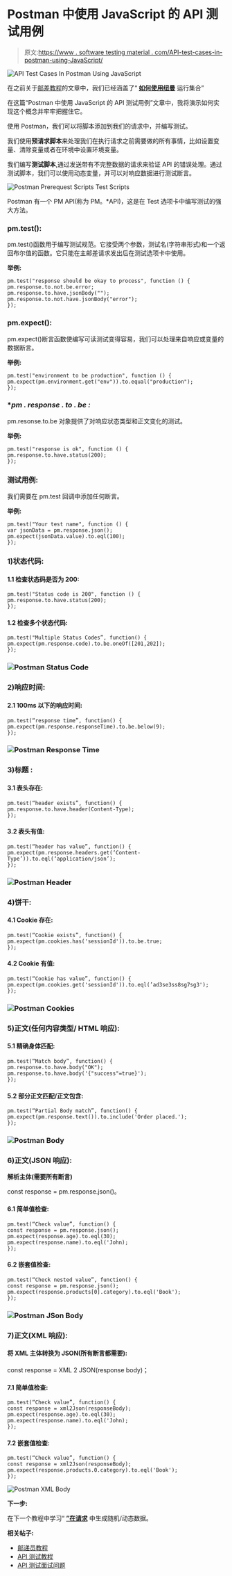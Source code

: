 # Postman 中使用 JavaScript 的 API 测试用例

> 原文:[https://www . software testing material . com/API-test-cases-in-postman-using-JavaScript/](https://www.softwaretestingmaterial.com/api-test-cases-in-postman-using-javascript/)

![API Test Cases In Postman Using JavaScript](../Images/cbc9c4167feb2f00888e9ada82e4c465.png)

在之前关于[邮差教程](https://www.softwaretestingmaterial.com/postman-tutorial/)的文章中，我们已经涵盖了“ [**如何使用纽曼**](https://www.softwaretestingmaterial.com/postman-tutorial/#How_To_Run_Collections_using_Newman) 运行集合”

在这篇“Postman 中使用 JavaScript 的 API 测试用例”文章中，我将演示如何实现这个概念并牢牢把握住它。

使用 Postman，我们可以将脚本添加到我们的请求中，并编写测试。

我们使用**预请求脚本**来处理我们在执行请求之前需要做的所有事情，比如设置变量、清除变量或者在环境中设置环境变量。

我们编写**测试脚本**,通过发送带有不完整数据的请求来验证 API 的错误处理。通过测试脚本，我们可以使用动态变量，并可以对响应数据进行测试断言。

![Postman Prerequest Scripts Test Scripts](../Images/dc88ac378f9775eebff6f522e020af6d.png)

Postman 有一个 PM API(称为 PM。*API)，这是在 Test 选项卡中编写测试的强大方法。

### **pm.test():**

pm.test()函数用于编写测试规范。它接受两个参数，测试名(字符串形式)和一个返回布尔值的函数。它只能在主邮差请求发出后在测试选项卡中使用。

**举例:**

```
pm.test("response should be okay to process", function () {
pm.response.to.not.be.error;
pm.response.to.have.jsonBody("");
pm.response.to.not.have.jsonBody("error");
});
```

### **pm.expect():**

pm.expect()断言函数使编写可读测试变得容易，我们可以处理来自响应或变量的数据断言。

**举例:**

```
pm.test("environment to be production", function () {
pm.expect(pm.environment.get("env")).to.equal("production");
});
```

### **pm . response . to . be *:**

pm.resonse.to.be 对象提供了对响应状态类型和正文变化的测试。

**举例:**

```
pm.test("response is ok", function () {
pm.response.to.have.status(200);
});
```

### **测试用例:**

我们需要在 pm.test 回调中添加任何断言。

**举例:**

```
pm.test("Your test name", function () {
var jsonData = pm.response.json();
pm.expect(jsonData.value).to.eql(100);
});
```

### **1)状态代码:**

#### **1.1 检查状态码是否为 200:**

```
pm.test("Status code is 200", function () {
pm.response.to.have.status(200);
});
```

#### **1.2 检查多个状态代码:**

```
pm.test("Multiple Status Codes”, function() {
pm.expect(pm.response.code).to.be.oneOf([201,202]);
});
```

### ![Postman Status Code](../Images/162d68e02be23f5faa6e6ec2501054bd.png)

### **2)响应时间:**

#### **2.1 100ms 以下的响应时间:**

```
pm.test(“response time”, function() {
pm.expect(pm.response.responseTime).to.be.below(9);
});
```

### ![Postman Response Time](../Images/04b79dc54ebd17de86450a1c46cb95fe.png)

### **3)标题** **:**

#### **3.1 表头存在:**

```
pm.test(“header exists”, function() {
pm.response.to.have.header(Content-Type);
});
```

#### **3.2 表头有值:**

```
pm.test(“header has value”, function() {
pm.expect(pm.response.headers.get(‘Content-Type’)).to.eql(‘application/json’);
});
```

### ![Postman Header](../Images/4b3c0eb008500898ce46e5a08beefc94.png)

### 4)饼干:

#### **4.1 Cookie 存在:**

```
pm.test(“Cookie exists”, function() {
pm.expect(pm.cookies.has('sessionId')).to.be.true;
});
```

#### **4.2 Cookie 有值:**

```
pm.test(“Cookie has value”, function() {
pm.expect(pm.cookies.get('sessionId')).to.eql(’ad3se3ss8sg7sg3');
});
```

### ![Postman Cookies](../Images/c4b947e350faaec22c379c8c6d84ba46.png)

### **5)正文(任何内容类型/ HTML 响应):**

#### **5.1 精确身体匹配:**

```
pm.test(“Match body”, function() {
pm.response.to.have.body("OK");
pm.response.to.have.body('{"success"=true}');
});
```

#### **5.2 部分正文匹配/正文包含:**

```
pm.test(“Partial Body match”, function() {
pm.expect(pm.response.text()).to.include('Order placed.');
});
```

### ![Postman Body](../Images/f5ffad7887bfb601f244da107c18e6b0.png)

### **6)正文(JSON 响应):**

**解析主体(需要所有断言)**

const response = pm.response.json()。

#### **6.1 简单值检查:**

```
pm.test(“Check value”, function() {
const response = pm.response.json();
pm.expect(response.age).to.eql(30);
pm.expect(response.name).to.eql('John);
});
```

#### **6.2 嵌套值检查:**

```
pm.test(“Check nested value”, function() {
const response = pm.response.json();
pm.expect(response.products[0].category).to.eql('Book');
});
```

### ![Postman JSon Body](../Images/59871c4a33f39f2971a71a9397ebbc38.png)

### **7)正文(XML 响应):**

#### **将 XML 主体转换为 JSON(所有断言都需要):**

const response = XML 2 JSON(response body)；

#### **7.1 简单值检查:**

```
pm.test(“Check value”, function() {
const response = xml2Json(responseBody);
pm.expect(response.age).to.eql(30);
pm.expect(response.name).to.eql('John);
});
```

#### **7.2 嵌套值检查:**

```
pm.test(“Check value”, function() {
const response = xml2Json(responseBody);
pm.expect(response.products.0.category).to.eql('Book');
});
```

![Postman XML Body](../Images/e8cac838c0b81d6d42c17c6dacfead30.png)

**下一步:**

在下一个教程中学习“ [**”在请求**](https://www.softwaretestingmaterial.com/generate-random-dynamic-data-in-postman-requests/) 中生成随机/动态数据。

**相关帖子:**

*   [邮递员教程](https://www.softwaretestingmaterial.com/postman-tutorial/)
*   [API 测试教程](https://www.softwaretestingmaterial.com/api-testing/)
*   [API 测试面试问题](https://www.softwaretestingmaterial.com/api-testing-interview-questions/)